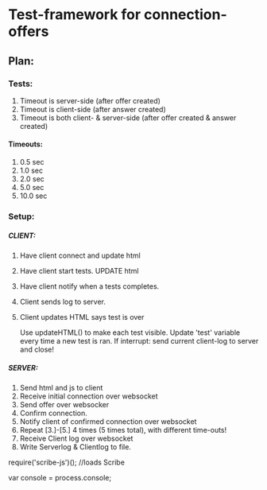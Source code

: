 # Test-framework for connection-offers

## Plan:

### Tests:

1. Timeout is server-side (after offer created)
2. Timeout is client-side (after answer created)
3. Timeout is both client- & server-side (after offer created & answer created)

#### Timeouts:
1. 0.5 sec
2. 1.0 sec
3. 2.0 sec
4. 5.0 sec
5. 10.0 sec

### Setup:

#####	CLIENT:
1. Have client connect and update html
2. Have client start tests. UPDATE html
3. Have client notify when a tests completes.
4. Client sends log to server.
5. Client updates HTML says test is over

	Use updateHTML() to make each test visible. Update 'test' variable every time a new test is ran.
	If interrupt: send current client-log to server and close!

#####	SERVER:
1. Send html and js to client
2. Receive initial connection over websocket
3. Send offer over websocker
4. Confirm connection.
5. Notify client of confirmed connection over websocket
6. Repeat [3.]-[5.] 4 times (5 times total), with different time-outs!
7. Receive Client log over websocket
8. Write Serverlog & Clientlog to file.



require('scribe-js')(); //loads Scribe

var console = process.console;